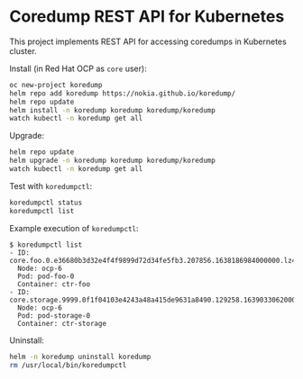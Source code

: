 # Coredump REST API for Kubernetes

This project implements REST API for accessing coredumps in Kubernetes cluster.

Install (in Red Hat OCP as `core` user):
```bash
oc new-project koredump
helm repo add koredump https://nokia.github.io/koredump/
helm repo update
helm install -n koredump koredump koredump/koredump
watch kubectl -n koredump get all
```

Upgrade:
```bash
helm repo update
helm upgrade -n koredump koredump koredump/koredump
watch kubectl -n koredump get all
```

Test with `koredumpctl`:
```bash
koredumpctl status
koredumpctl list
```

Example execution of `koredumpctl`:
```
$ koredumpctl list
- ID: core.foo.0.e36680b3d32e4f4f9899d72d34fe5fb3.207856.1638186984000000.lz4
  Node: ocp-6
  Pod: pod-foo-0
  Container: ctr-foo
- ID: core.storage.9999.0f1f04103e4243a48a415de9631a8490.129258.1639033062000000.lz4
  Node: ocp-6
  Pod: pod-storage-0
  Container: ctr-storage
```

Uninstall:
```bash
helm -n koredump uninstall koredump
rm /usr/local/bin/koredumpctl
```
